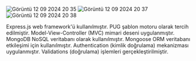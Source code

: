 ![Görüntü 12 09 2024 20 35](https://github.com/user-attachments/assets/28b386ce-8dc6-4192-a159-b749240f2153)
![Görüntü 12 09 2024 20 37](https://github.com/user-attachments/assets/8567553b-f53f-4a5f-a155-45c5f68512f8)
![Görüntü 12 09 2024 20 38](https://github.com/user-attachments/assets/2fc6c989-2f99-4dee-8fbd-aab3698f7334)


Express.js web framework'ü kullanılmıştır.
PUG şablon motoru olarak tercih edilmiştir.
Model-View-Controller (MVC) mimari deseni uygulanmıştır.
MongoDB NoSQL veritabanı olarak kullanılmıştır.
Mongoose ORM veritabanı etkileşimi için kullanılmıştır.
Authentication (kimlik doğrulama) mekanizması uygulanmıştır.
Validations (doğrulama) işlemleri gerçekleştirilmiştir.




